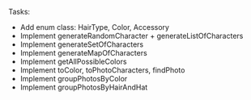 Tasks:

+ Add enum class: HairType, Color, Accessory
+ Implement generateRandomCharacter + generateListOfCharacters
+ Implement generateSetOfCharacters
+ Implement generateMapOfCharacters
+ Implement getAllPossibleColors
+ Implement toColor, toPhotoCharacters, findPhoto
+ Implement groupPhotosByColor
+ Implement groupPhotosByHairAndHat